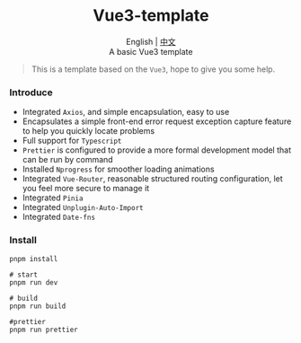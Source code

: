 <div align="center">
    <h1>Vue3-template</h1>
    English | <a href="https://github.com/labbomb/vue3-template/blob/main/README.zh-CN.md">中文</a>
    <br />
    A basic Vue3 template
</div>

> This is a template based on the `Vue3`, hope to give you some help.

### Introduce

- Integrated `Axios`, and simple encapsulation, easy to use
- Encapsulates a simple front-end error request exception capture feature to help you quickly locate problems
- Full support for `Typescript`
- `Prettier` is configured to provide a more formal development model that can be run by command
- Installed `Nprogress` for smoother loading animations
- Integrated `Vue-Router`, reasonable structured routing configuration, let you feel more secure to manage it
- Integrated ` Pinia `
- Integrated ` Unplugin-Auto-Import `
- Integrated ` Date-fns `

### Install

```shell
pnpm install
```

```shell
# start
pnpm run dev

# build
pnpm run build

#prettier
pnpm run prettier
```
